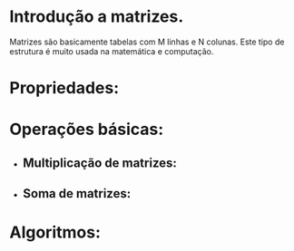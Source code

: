 # Introdução a matrizes.
Matrizes são basicamente tabelas com M linhas e N colunas. Este tipo de estrutura é muito usada na matemática e computação.

# Propriedades:

# Operações básicas:
- ## Multiplicação de matrizes:
- ## Soma de matrizes:
# Algoritmos:
